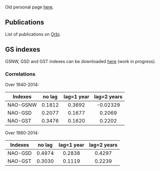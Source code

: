 

Old personal page [here](http://modb.oce.ulg.ac.be/mediawiki/index.php/User:Swat).

## Publications

List of publications on <a href="http://orbi.ulg.ac.be/simple-search?query=%28%28uid%3Au220366%29%29&amp;title=Publications+of+Sylvain+Watelet&amp;sort_by0=1&amp;order0=DESC&amp;sort_by1=3&amp;order1=ASC&amp;sort_by2=2&amp;order2=ASC">Orbi</a>.

## GS indexes

GSNW, GSD and GST indexes can be downloaded [here](https://raw.githubusercontent.com/swatelet/swatelet.github.io/master/GSindexes_1940_2014_release20170717.txt) (work in progress).

### Correlations

Over 1940-2014:

|Indexes|no lag|lag=1 year|lag=2 years|
|---|:-------:|:-------:|:---:|
|NAO-GSNW|0.1812|0.3692|-0.02329|
|NAO-GSD|0.2077|0.1677|0.2069|
|NAO-GST|0.3476|0.1620|0.2202|

Over 1960-2014:

|Indexes|no lag|lag=1 year|lag=2 years|
|---|:-------:|:-------:|:---:|
|NAO-GSD|0.4974|0.2838|0.4297|
|NAO-GST|0.3030|0.1119|0.2239|
